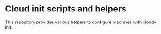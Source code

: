 # Cloud init scripts and helpers

This repository provides various helpers to configure machines with cloud-init.
